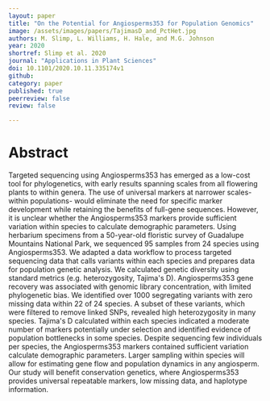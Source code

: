 ```yaml
---
layout: paper
title: "On the Potential for Angiosperms353 for Population Genomics"
image: /assets/images/papers/TajimasD_and_PctHet.jpg
authors: M. Slimp, L. Williams, H. Hale, and M.G. Johnson
year: 2020
shortref: Slimp et al. 2020
journal: "Applications in Plant Sciences"
doi: 10.1101/2020.10.11.335174v1
github: 
category: paper
published: true
peerreview: false
review: false

---
```


# Abstract


Targeted sequencing using Angiosperms353 has emerged as a low-cost tool for phylogenetics, with early results spanning scales from all flowering plants to within genera. The use of universal markers at narrower scales- within populations- would eliminate the need for specific marker development while retaining the benefits of full-gene sequences. However, it is unclear whether the Angiosperms353 markers provide sufficient variation within species to calculate demographic parameters. Using herbarium specimens from a 50-year-old floristic survey of Guadalupe Mountains National Park, we sequenced 95 samples from 24 species using Angiosperms353. We adapted a data workflow to process targeted sequencing data that calls variants within each species and prepares data for population genetic analysis. We calculated genetic diversity using standard metrics (e.g. heterozygosity, Tajima's D). Angiosperms353 gene recovery was associated with genomic library concentration, with limited phylogenetic bias. We identified over 1000 segregating variants with zero missing data within 22 of 24 species. A subset of these variants, which were filtered to remove linked SNPs, revealed high heterozygosity in many species. Tajima's D calculated within each species indicated a moderate number of markers potentially under selection and identified evidence of population bottlenecks in some species. Despite sequencing few individuals per species, the Angiosperms353 markers contained sufficient variation calculate demographic parameters. Larger sampling within species will allow for estimating gene flow and population dynamics in any angiosperm. Our study will benefit conservation genetics, where Angiosperms353 provides universal repeatable markers, low missing data, and haplotype information.